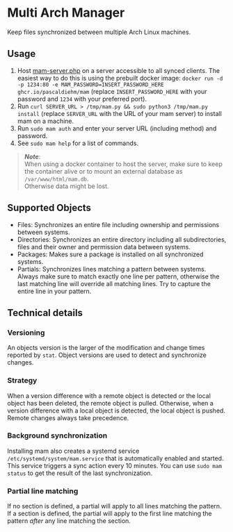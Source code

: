 # Multi Arch Manager

Keep files synchronized between multiple Arch Linux machines.

## Usage

1. Host [mam-server.php](mam-server.php) on a server accessible to all synced clients. The easiest way to do this is using the prebuilt docker image: `docker run -d -p 1234:80 -e MAM_PASSWORD=INSERT_PASSWORD_HERE ghcr.io/pascaldiehm/mam` (replace `INSERT_PASSWORD_HERE` with your password and `1234` with your preferred port).
2. Run `curl SERVER_URL > /tmp/mam.py && sudo python3 /tmp/mam.py install` (replace `SERVER_URL` with the URL of your mam server) to install mam on a machine.
3. Run `sudo mam auth` and enter your server URL (including method) and password.
4. See `sudo mam help` for a list of commands.

> **_Note_**:  
> When using a docker container to host the server, make sure to keep the container alive or to mount an external database as `/var/www/html/mam.db`.  
> Otherwise data might be lost.

## Supported Objects

- Files: Synchronizes an entire file including ownership and permissions between systems.
- Directories: Synchronizes an entire directory including all subdirectories, files and their owner and permission data between systems.
- Packages: Makes sure a package is installed on all synchronized systems.
- Partials: Synchronizes lines matching a pattern between systems. Always make sure to match exactly one line per pattern, otherwise the last matching line will override all matching lines. Try to capture the entire line in your pattern.

## Technical details

### Versioning

An objects version is the larger of the modification and change times reported by `stat`. Object versions are used to detect and synchronize changes.

### Strategy

When a version difference with a remote object is detected or the local object has been deleted, the remote object is pulled. Otherwise, when a version difference with a local object is detected, the local object is pushed.  
Remote changes always take precedence.

### Background synchronization

Installing mam also creates a systemd service `/etc/systemd/system/mam.service` that is automatically enabled and started. This service triggers a sync action every 10 minutes. You can use `sudo mam status` to get the result of the last synchronization.

### Partial line matching

If no section is defined, a partial will apply to all lines matching the pattern. If a section is defined, the partial will apply to the first line matching the pattern _after_ any line matching the section.
